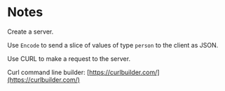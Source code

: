 # Notes

Create a server.

Use `Encode` to send a slice of values of type `person` to the client as JSON.

Use CURL to make a request to the server.

Curl command line builder: [https://curlbuilder.com/](https://curlbuilder.com/)
